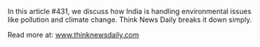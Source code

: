 In this article #431, we discuss how India is handling environmental issues like pollution and climate change. Think News Daily breaks it down simply.

Read more at: www.thinknewsdaily.com